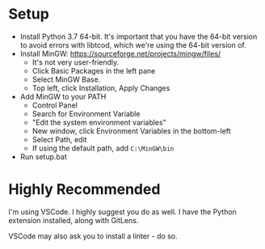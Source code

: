 # Setup

- Install Python 3.7 64-bit. It's important that you have the 64-bit version to avoid errors with libtcod, which we're using the 64-bit version of.
- Install MinGW: https://sourceforge.net/projects/mingw/files/
    - It's not very user-friendly. 
    - Click Basic Packages in the left pane
    - Select MinGW Base. 
    - Top left, click Installation, Apply Changes
- Add MinGW to your PATH
    - Control Panel
    - Search for Environment Variable
    - "Edit the system environment variables"
    - New window, click Environment Variables in the bottom-left
    - Select Path, edit
    - If using the default path, add `C:\MinGW\bin`
- Run setup.bat

# Highly Recommended

I'm using VSCode. I highly suggest you do as well. I have the Python extension installed, along with GitLens.

VSCode may also ask you to install a linter - do so.

